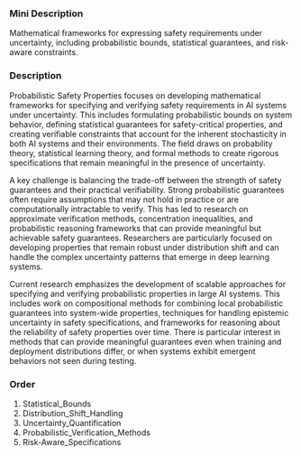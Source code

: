 ### Mini Description

Mathematical frameworks for expressing safety requirements under uncertainty, including probabilistic bounds, statistical guarantees, and risk-aware constraints.

### Description

Probabilistic Safety Properties focuses on developing mathematical frameworks for specifying and verifying safety requirements in AI systems under uncertainty. This includes formulating probabilistic bounds on system behavior, defining statistical guarantees for safety-critical properties, and creating verifiable constraints that account for the inherent stochasticity in both AI systems and their environments. The field draws on probability theory, statistical learning theory, and formal methods to create rigorous specifications that remain meaningful in the presence of uncertainty.

A key challenge is balancing the trade-off between the strength of safety guarantees and their practical verifiability. Strong probabilistic guarantees often require assumptions that may not hold in practice or are computationally intractable to verify. This has led to research on approximate verification methods, concentration inequalities, and probabilistic reasoning frameworks that can provide meaningful but achievable safety guarantees. Researchers are particularly focused on developing properties that remain robust under distribution shift and can handle the complex uncertainty patterns that emerge in deep learning systems.

Current research emphasizes the development of scalable approaches for specifying and verifying probabilistic properties in large AI systems. This includes work on compositional methods for combining local probabilistic guarantees into system-wide properties, techniques for handling epistemic uncertainty in safety specifications, and frameworks for reasoning about the reliability of safety properties over time. There is particular interest in methods that can provide meaningful guarantees even when training and deployment distributions differ, or when systems exhibit emergent behaviors not seen during testing.

### Order

1. Statistical_Bounds
2. Distribution_Shift_Handling
3. Uncertainty_Quantification
4. Probabilistic_Verification_Methods
5. Risk-Aware_Specifications
